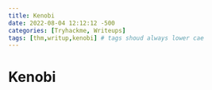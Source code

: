 ```yaml
---
title: Kenobi
date: 2022-08-04 12:12:12 -500
categories: [Tryhackme, Writeups]
tags: [thm,writup,kenobi] # tags shoud always lower cae
---
```


# Kenobi